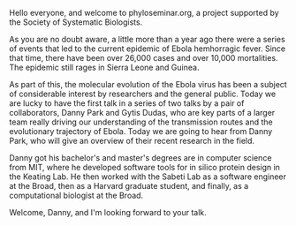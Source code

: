 Hello everyone, and welcome to phyloseminar.org, a project supported by the
Society of Systematic Biologists.

As you are no doubt aware, a little more than a year ago there were a series
of events that led to the current epidemic of Ebola hemhorragic fever. Since
that time, there have been over 26,000 cases and over 10,000 mortalities.
The epidemic still rages in Sierra Leone and Guinea. 

As part of this, the molecular evolution of the Ebola virus has been a subject
of considerable interest by researchers and the general public. 
Today we are lucky to have the first talk 
in a series of two talks by a pair of collaborators, Danny Park and Gytis Dudas, 
who are key parts of a larger team really driving our understanding of 
the transmission routes and the evolutionary trajectory of Ebola. 
Today we are going to hear from Danny Park, who will give an overview of
their recent research in the field.

Danny got his bachelor's and master's degrees are in computer science from MIT, where he developed software tools for in silico protein design in the Keating Lab. He then worked with the Sabeti Lab as a software engineer at the Broad, then as a Harvard graduate student, and finally, as a computational biologist at the Broad. 

Welcome, Danny, and I'm looking forward to your talk.
